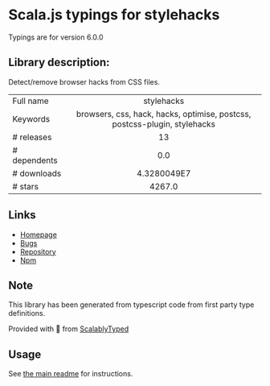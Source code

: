 
# Scala.js typings for stylehacks

Typings are for version 6.0.0

## Library description:
Detect/remove browser hacks from CSS files.

|                    |                 |
| ------------------ | :-------------: |
| Full name          | stylehacks |
| Keywords           | browsers, css, hack, hacks, optimise, postcss, postcss-plugin, stylehacks |
| # releases         | 13 |
| # dependents       | 0.0 |
| # downloads        | 4.3280049E7 |
| # stars            | 4267.0 |

## Links
- [Homepage](https://github.com/cssnano/cssnano)
- [Bugs](https://github.com/cssnano/cssnano/issues)
- [Repository](https://github.com/cssnano/cssnano)
- [Npm](https://www.npmjs.com/package/stylehacks)
    


## Note
This library has been generated from typescript code from first party type definitions.

Provided with :purple_heart: from [ScalablyTyped](https://github.com/oyvindberg/ScalablyTyped)

## Usage
See [the main readme](../../readme.md) for instructions.


